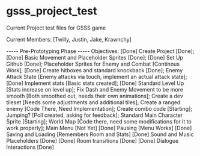 # gsss_project_test
 Current Project test files for GSSS game

 Current Members: [Twilly, Justin, Jake, Krawnchy]
 
 ----- Pre-Prototyping Phase -----
 Objectives:
 [Done] Create Project [Done];
 [Done] Basic Movement and Placeholder Sprites [Done];
 [Done] Set Up Github [Done];
 Placeholder Sprites for Enemy and Combat [Continous Work];
 [Done] Create hitboxes and standard knockback [Done];
 Enemy Attack State [Enemy attacks via touch, implement an actual attack state];
 [Done] Implement stats [Basic stats created];
 [Done] Standard Level Up [Stats increase on level up];
 Fix Dash and Enemy Movement to be more smooth [Both smoothed out, needs their own animations];
 Create a dev tileset [Needs some adjustments and additional tiles];
 Create a ranged enemy [Code There, Need Implementation];
 Create combo code [Starting];
 Jumping? [Poll created, asking for feedback];
 Standard Main Character Sprite [Starting];
 World Map [Code there, need some modifications for it to work properly];
 Main Menu [Not Yet]
 [Done] Pausing [Menu Works]
 [Done] Saving and Loading [Remembers Room and Stats]
 [Done] Sound and Music Placeholders [Done]
 [Done] Room transitions [Done]
 [Done] Dialogue Interactions [Done]
